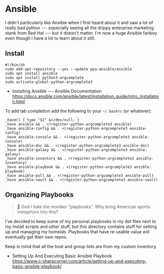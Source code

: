 # Ansible

I didn't particularly like Ansible when I first heard about it and saw a
lot of really bad python --- especially seeing all the drippy enterprise
marketing stank from Red Hat --- but it doesn't matter. I'm now a huge
Ansible fanboy even though I have a lot to learn about it still.

## Install

```shell
#!/bin/sh
sudo add-apt-repository --yes --update ppa:ansible/ansible
sudo apt install ansible
sudo apt install python3-argcomplete
sudo activate-global-python-argcomplete3
```

* Installing Ansible --- Ansible Documentation  
  https://docs.ansible.com/ansible/latest/installation_guide/intro_installation.html

To add tab completion add the following to your `~/.bashrc` (or
whatever):

```
_have() { type "$1" &>/dev/null; }
_have ansible && . <(register-python-argcomplete3 ansible)
_have ansible-config && . <(register-python-argcomplete3 ansible-config)
_have ansible-console && . <(register-python-argcomplete3 ansible-console)
_have ansible-doc && . <(register-python-argcomplete3 ansible-doc)
_have ansible-galaxy && . <(register-python-argcomplete3 ansible-galaxy)
_have ansible-inventory && . <(register-python-argcomplete3 ansible-inventory)
_have ansible-playbook && . <(register-python-argcomplete3 ansible-playbook)
_have ansible-pull && . <(register-python-argcomplete3 ansible-pull)
_have ansible-vault && . <(register-python-argcomplete3 ansible-vault)
```

## Organizing Playbooks

> 🤮 God I hate the moniker "playbooks". Why bring American sports
metaphors into this?

I've decided to keep some of my personal playbooks in my dot files next to
my install scripts and other stuff, but this directory contains stuff
for setting up and managing my homelab. Playbooks that have re-usable
value will eventually get their own repos.

Keep in mind that all the host and group lists are from my custom
inventory.

* Setting Up And Executing Basic Ansible Playbook  
  https://www.c-sharpcorner.com/article/setting-up-and-executing-basic-ansible-playbook/


